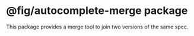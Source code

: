 # @fig/autocomplete-merge package

This package provides a merge tool to join two versions of the same spec.